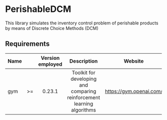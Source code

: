 # PerishableDCM

This library simulates the inventory control problem of perishable products by means of Discrete Choice Methods (DCM)

## Requirements

| Name | | Version employed | Description        | Website |
|:-----|:-:|:-----------:|:---------------------:|:-----------:|
| gym | >= | 0.23.1 | Toolkit for developing and comparing reinforcement learning algorithms| <https://gym.openai.com/>
